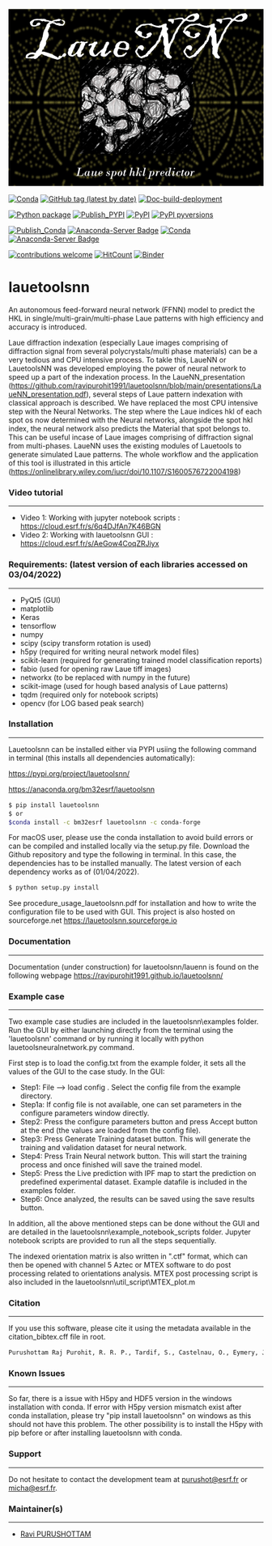 <p align="center">
  <img width="1000" height="350" src="https://github.com/ravipurohit1991/lauetoolsnn/blob/main/icon.png">
</p>


[![Conda](https://img.shields.io/conda/pn/bm32esrf/lauetoolsnn?color=green&label=supported%20platform)](https://anaconda.org/bm32esrf/lauetoolsnn)
[![GitHub tag (latest by date)](https://img.shields.io/github/v/tag/ravipurohit1991/lauetoolsnn?color=blue&label=Github%20tag)](https://github.com/ravipurohit1991/lauetoolsnn/)
[![Doc-build-deployment](https://github.com/ravipurohit1991/lauetoolsnn/actions/workflows/pages/pages-build-deployment/badge.svg)](https://github.com/ravipurohit1991/lauetoolsnn/actions/workflows/pages/pages-build-deployment)

[![Python package](https://github.com/ravipurohit1991/lauetoolsnn/actions/workflows/python-package.yml/badge.svg)](https://github.com/ravipurohit1991/lauetoolsnn/actions/workflows/python-package.yml)
[![Publish_PYPI](https://github.com/ravipurohit1991/lauetoolsnn/actions/workflows/publish_PYPI.yml/badge.svg)](https://github.com/ravipurohit1991/lauetoolsnn/actions/workflows/publish_PYPI.yml)
[![PyPI](https://img.shields.io/pypi/v/lauetoolsnn)](https://pypi.python.org/pypi/lauetoolsnn/)
[![PyPI pyversions](https://img.shields.io/pypi/pyversions/lauetoolsnn.svg)](https://pypi.python.org/pypi/lauetoolsnn/)


[![Publish_Conda](https://github.com/ravipurohit1991/lauetoolsnn/actions/workflows/publish_conda.yml/badge.svg)](https://github.com/ravipurohit1991/lauetoolsnn/actions/workflows/publish_conda.yml)
[![Anaconda-Server Badge](https://anaconda.org/bm32esrf/lauetoolsnn/badges/license.svg)](https://anaconda.org/bm32esrf/lauetoolsnn)
[![Conda](https://img.shields.io/conda/v/bm32esrf/lauetoolsnn?style=flat-square)](https://conda.anaconda.org/bm32esrf/lauetoolsnn)
[![Anaconda-Server Badge](https://anaconda.org/bm32esrf/lauetoolsnn/badges/installer/conda.svg)](https://conda.anaconda.org/bm32esrf/lauetoolsnn)


[![contributions welcome](https://img.shields.io/badge/contributions-welcome-brightgreen.svg?style=flat)](https://github.com/ravipurohit1991/lauetoolsnn/issues)
[![HitCount](https://hits.dwyl.com/ravipurohit1991/lauetoolsnn.svg?style=flat-square&show=unique)](http://hits.dwyl.com/ravipurohit1991/lauetoolsnn)
[![Binder](https://mybinder.org/badge_logo.svg)](https://mybinder.org/v2/gh/ravipurohit1991/lauetoolsnn/main)


# lauetoolsnn
An autonomous feed-forward neural network (FFNN) model to predict the HKL in single/multi-grain/multi-phase Laue patterns with high efficiency and accuracy is introduced. 

Laue diffraction indexation (especially Laue images comprising of diffraction signal from several polycrystals/multi phase materials) can be a very tedious and CPU intensive process. To takle this, LaueNN or LauetoolsNN was developed employing the power of neural network to speed up a part of the indexation process. In the LaueNN_presentation (https://github.com/ravipurohit1991/lauetoolsnn/blob/main/presentations/LaueNN_presentation.pdf), several steps of Laue pattern indexation with classical approach is described. We have replaced the most CPU intensive step with the Neural Networks. The step where the Laue indices hkl of each spot os now determined with the Neural networks, alongside the spot hkl index, the neural network also predicts the Material that spot belongs to. This can be useful incase of Laue images comprising of diffraction signal from multi-phases. 
LaueNN uses the existing modules of Lauetools to generate simulated Laue patterns. The whole workflow and the application of this tool is illustrated in this article (https://onlinelibrary.wiley.com/iucr/doi/10.1107/S1600576722004198)

  
### Video tutorial
------------------------------
- Video 1: Working with jupyter notebook scripts : https://cloud.esrf.fr/s/6q4DJfAn7K46BGN
- Video 2: Working with lauetoolsnn GUI : https://cloud.esrf.fr/s/AeGow4CoqZRJiyx


### Requirements: (latest version of each libraries accessed on 03/04/2022) 
------------------------------ 
- PyQt5 (GUI)
- matplotlib
- Keras
- tensorflow 
- numpy 
- scipy (scipy transform rotation is used)
- h5py (required for writing neural network model files)
- scikit-learn (required for generating trained model classification reports)
- fabio (used for opening raw Laue tiff images)
- networkx (to be replaced with numpy in the future)
- scikit-image (used for hough based analysis of Laue patterns)
- tqdm (required only for notebook scripts)
- opencv (for LOG based peak search)


### Installation
------------------------------
Lauetoolsnn can be installed either via PYPI usiing the following command in terminal (this installs all dependencies automatically): 

https://pypi.org/project/lauetoolsnn/

https://anaconda.org/bm32esrf/lauetoolsnn

``` bash
$ pip install lauetoolsnn
$ or
$conda install -c bm32esrf lauetoolsnn -c conda-forge
```
For macOS user, please use the conda installation to avoid build errors or can be compiled and installed locally via the setup.py file. Download the Github repository and type the following in terminal. In this case, the dependencies has to be installed manually. The latest version of each dependency works as of (01/04/2022).
``` bash
$ python setup.py install
```

See procedure_usage_lauetoolsnn.pdf for installation and how to write the configuration file to be used with GUI.
This project is also hosted on sourceforge.net https://lauetoolsnn.sourceforge.io


### Documentation
------------------------------
Documentation (under construction) for lauetoolsnn/lauenn is found on the following webpage
https://ravipurohit1991.github.io/lauetoolsnn/


### Example case
------------------------------
Two example case studies are included in the lauetoolsnn\examples folder.
Run the GUI by either launching directly from the terminal using the 'lauetoolsnn' command or by running it locally with python lauetoolsneuralnetwork.py command.

First step is to load the config.txt from the example folder, it sets all the values of the GUI to the case study.
In the GUI: 
- Step1: File --> load config . Select the config file from the example directory. 
- Step1a: If config file is not available, one can set parameters in the configure parameters window directly.
- Step2: Press the configure parameters button and press Accept button at the end (the values are loaded from the config file).
- Step3: Press Generate Training dataset button. This will generate the training and validation dataset for neural network.
- Step4: Press Train Neural network button. This will start the training process and once finished will save the trained model.
- Step5: Press the Live prediction with IPF map to start the prediction on predefined experimental dataset. Example datafile is included in the examples folder.
- Step6: Once analyzed, the results can be saved using the save results button.

In addition, all the above mentioned steps can be done without the GUI and are detailed in the lauetoolsnn\example_notebook_scripts folder.
Jupyter notebook scripts are provided to run all the steps sequentially.

The indexed orientation matrix is also written in ".ctf" format, which can then be opened with channel 5 Aztec or MTEX software to do post processing related to orientations analysis. MTEX post processing script is also included in the lauetoolsnn\util_script\MTEX_plot.m


### Citation
------------------------------
If you use this software, please cite it using the metadata available in the citation_bibtex.cff file in root.
``` bash
Purushottam Raj Purohit, R. R. P., Tardif, S., Castelnau, O., Eymery, J., Guinebretiere, R., Robach, O., Ors, T. & Micha, J.-S. (2022). J. Appl. Cryst. 55, 737-750.
```


### Known Issues
------------------------------
So far, there is a issue with H5py and HDF5 version in the windows installation with conda. If error with H5py version mismatch exist after conda installation, please try "pip install lauetoolsnn" on windows as this should not have this problem. The other possibility is to install the H5py with pip before or after installing lauetoolsnn with conda.


### Support
------------------------------
Do not hesitate to contact the development team at [purushot@esrf.fr](mailto:purushot@esrf.fr) or [micha@esrf.fr](mailto:micha@esrf.fr).


### Maintainer(s)
------------------------------
* [Ravi PURUSHOTTAM](https://github.com/ravipurohit1991)

